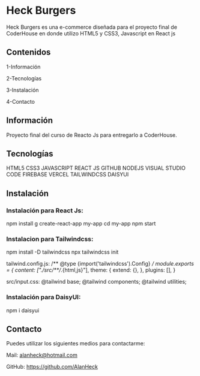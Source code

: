 # Heck Burgers

Heck Burgers es una e-commerce diseñada para el proyecto final de CoderHouse en donde utilizo HTML5 y CSS3, Javascript en React js


## Contenidos

1-Información

2-Tecnologías

3-Instalación

4-Contacto


## Información

Proyecto final del curso de Reacto Js para entregarlo a CoderHouse.


## Tecnologías

HTML5
CSS3
JAVASCRIPT
REACT JS
GITHUB
NODEJS
VISUAL STUDIO CODE
FIREBASE
VERCEL
TAILWINDCSS
DAISYUI


## Instalación

### Instalación para React Js:
npm install g create-react-app my-app
cd my-app
 npm start

### Instalacion para Tailwindcss: 
npm install -D tailwindcss
npx tailwindcss init

tailwind.config.js:
/** @type {import('tailwindcss').Config} */
module.exports = {
  content: ["./src/**/*.{html,js}"],
  theme: {
    extend: {},
  },
  plugins: [],
}

src/input.css:
@tailwind base;
@tailwind components;
@tailwind utilities;


### Instalación para DaisyUI:
npm i daisyui


## Contacto

Puedes utilizar los siguientes medios para contactarme:

Mail: alanheck@hotmail.com

GitHub: https://github.com/AlanHeck